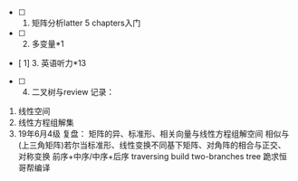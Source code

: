 - [ ] 1. 矩阵分析latter 5 chapters入门
- [ ] 2. 多变量*1
- [ 1] 3. 英语听力*13
- [ ] 4. 二叉树与review
记录：
1. 线性空间
2. 线性方程组解集
3. 19年6月4级
复盘：
矩阵的异、标准形、相关向量与线性方程组解空间
相似与(上三角矩阵)若尔当标准形、线性变换不同基下矩阵、对角阵的相合与正交、对称变换
前序+中序/中序+后序 traversing build two-branches tree
跪求恒哥帮编译